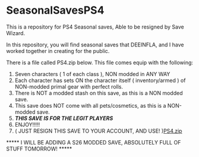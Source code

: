 # SeasonalSavesPS4
This is a repository for PS4 Seasonal saves, Able to be resigned by Save Wizard. 

In this repository, you will find seasonal saves that DEEINFLA, and I have worked together in creating for the public.

There is a file called PS4.zip below. This file comes equip with the following:

1. Seven characters ( 1 of each class ), NON modded in ANY WAY
2. Each character has sets ON the character itself ( inventory/armed ) of NON-modded primal gear with perfect rolls.
3. There is NOT a modded stash on this save, as this is a NON modded save.
4. This save does NOT come with all pets/cosmetics, as this is a NON-modded save.
5. *****THIS SAVE IS FOR THE LEGIT PLAYERS*****
6. ENJOY!!!!!
7. ( JUST RESIGN THIS SAVE TO YOUR ACCOUNT, AND USE! )[PS4.zip](https://github.com/xXTheDevilsSonXx/SeasonalSavesPS4/files/8536749/PS4.zip)

***** I WILL BE ADDING A S26 MODDED SAVE, ABSOLUTELY FULL OF STUFF TOMORROW! *****

